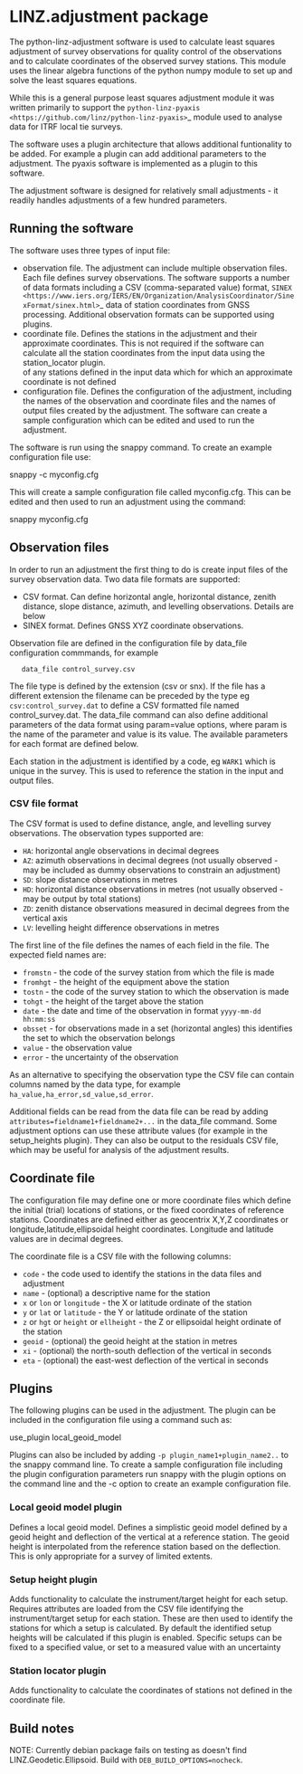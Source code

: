 # LINZ.adjustment package

The python-linz-adjustment software is used to calculate least squares adjustment
of survey observations for quality control of the observations and to calculate
coordinates of the observed survey stations.  This module uses the linear algebra
functions of the python numpy module to set up and solve the least squares equations.

While this is a general purpose least squares adjustment module it was written primarily
to support the `python-linz-pyaxis <https://github.com/linz/python-linz-pyaxis>`_ module
used to analyse data for ITRF local tie surveys.

The software uses a plugin architecture that allows additional funtionality to be added.
For example a plugin can add additional parameters to the adjustment.  The pyaxis software
is implemented as a plugin to this software.

The adjustment software is designed for relatively small adjustments - it readily handles
adjustments of a few hundred parameters.

## Running the software

The software uses three types of input file:

* observation file.  The adjustment can include multiple observation files.  Each file defines survey observations.  The software supports a number of data formats including a CSV (comma-separated value) format,
`SINEX <https://www.iers.org/IERS/EN/Organization/AnalysisCoordinator/SinexFormat/sinex.html>`_ data of station coordinates from GNSS processing.  Additional observation formats can be supported using plugins.
* coordinate file.  Defines the stations in the adjustment and their approximate coordinates.  This is not required if the software can calculate all the station coordinates from the input data using the station_locator plugin.  
of any stations defined in the input data which for which an approximate coordinate is not defined
* configuration file.  Defines the configuration of the adjustment, including the names of the observation and coordinate files and the names of output files created by the adjustment.  The software can create a sample configuration which can be edited and used to run the adjustment.

The software is run using the snappy command.  To create an example configuration file use:

  snappy -c myconfig.cfg
  
This will create a sample configuration file called myconfig.cfg.  This can be edited and then used to run an adjustment using the command:

  snappy myconfig.cfg
  
## Observation files

In order to run an adjustment the first thing to do is create input files of the survey observation data.  Two data file formats are supported:

* CSV format.  Can define horizontal angle, horizontal distance, zenith distance, slope distance, azimuth, and levelling observations.  Details are below
* SINEX format.  Defines GNSS XYZ coordinate observations.

Observation file are defined in the configuration file by data_file configuration commmands, for example

```text
   data_file control_survey.csv
```

The file type is defined by the extension (csv or snx).  If the file has a different extension the filename can be preceded by the type eg `csv:control_survey.dat` to define a CSV formatted file named control_survey.dat.  The data_file command can also define additional parameters of the data format using param=value options, where param is the name of the parameter and value is its value.  The available parameters for each format are defined below.

Each station in the adjustment is identified by a code, eg `WARK1` which is unique in the survey.  This is used to reference the station in the input and output files.

### CSV file format

The CSV format is used to define distance, angle, and levelling survey observations. The observation types supported are:

* `HA`: horizontal angle observations in decimal degrees
* `AZ`: azimuth observations in decimal degrees (not usually observed - may be included as dummy observations to constrain an adjustment)
* `SD`: slope distance observations in metres
* `HD`: horizontal distance observations in metres (not usually observed - may be output by total stations)
* `ZD`: zenith distance observations measured in decimal degrees from the vertical axis
* `LV`: levelling height difference observations in metres

The first line of the file defines the names of each field in the file.  The expected field names are:

* `fromstn` - the code of the survey station from which the file is made
* `fromhgt` - the height of the equipment above the station
* `tostn` - the code of the survey station to which the observation is made
* `tohgt` - the height of the target above the station
* `date` - the date and time of the observation in format `yyyy-mm-dd hh:mm:ss`
* `obsset` - for observations made in a set (horizontal angles) this identifies the set to which the observation belongs
* `value` - the observation value
* `error` - the uncertainty of the observation

As an alternative to specifying the observation type the CSV file can contain columns named by the data type, for example
`ha_value,ha_error,sd_value,sd_error`.

Additional fields can be read from the data file can be read by adding `attributes=fieldname1+fieldname2+...` in the data_file command.  Some adjustment options can use these attribute values (for example in the setup_heights plugin).  They can also be output to the residuals CSV file, which may be useful for analysis of the adjustment results.

## Coordinate file

The configuration file may define one or more coordinate files which define the initial (trial) locations of stations, or the
fixed coordinates of reference stations. Coordinates are defined either as geocentrix X,Y,Z coordinates or longitude,latitude,ellipsoidal height coordinates.  Longitude and latitude values are in decimal degrees.

The coordinate file is a CSV file with the following columns:

* `code` - the code used to identify the stations in the data files and adjustment
* `name` - (optional) a descriptive name for the station
* `x` or `lon` or `longitude` - the X or latitude ordinate of the station
* `y` or `lat` or `latitude` - the Y or latitude ordinate of the station
* `z` or `hgt` or `height` or `ellheight` - the Z or ellipsoidal height ordinate of the station
* `geoid` - (optional) the geoid height at the station in metres
* `xi` - (optional) the north-south deflection of the vertical in seconds
* `eta` - (optional) the east-west deflection of the vertical in seconds

## Plugins

The following plugins can be used in the adjustment.  The plugin can be included in the configuration file using a command such as:

  use_plugin local_geoid_model
  
Plugins can also be included by adding `-p plugin_name1+plugin_name2..` to the snappy command line.  To create a sample configuration file including the plugin configuration parameters run snappy with the plugin options on the command line and the -c option to create an example configuration file.

### Local geoid model plugin

Defines a local geoid model.  Defines a simplistic geoid model defined by a geoid height and deflection of the vertical at a reference station.  The geoid height is interpolated from the reference station based on the deflection.  This is only appropriate for a survey of limited extents.

### Setup height plugin

Adds functionality to calculate the instrument/target height for each setup.  Requires attributes are loaded from the CSV file identifying the instrument/target setup for each station.  These are then used to identify the stations for which a setup is calculated.  By default the identified setup heights will be calculated if this plugin is enabled.  Specific setups can be fixed to a specified value, or set to a measured value with an uncertainty

### Station locator plugin

Adds functionality to calculate the coordinates of stations not defined in the coordinate file.

## Build notes

NOTE: Currently debian package fails on testing as doesn't find LINZ.Geodetic.Ellipsoid.  Build with `DEB_BUILD_OPTIONS=nocheck`.
